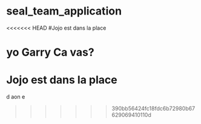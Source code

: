# seal_team_application
<<<<<<< HEAD
#Jojo est dans la place

yo Garry Ca vas?
=======

# Jojo est dans la place

d aon e
>>>>>>> 390bb56424fc18fdc6b72980b67629069410110d

